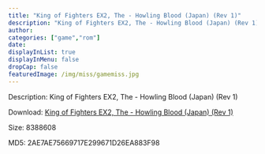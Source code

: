 ```yaml
---
title: "King of Fighters EX2, The - Howling Blood (Japan) (Rev 1)"
description: "King of Fighters EX2, The - Howling Blood (Japan) (Rev 1)"
author: 
categories: ["game","rom"]
date: 
displayInList: true
displayInMenu: false
dropCap: false
featuredImage: /img/miss/gamemiss.jpg
---
```


Description: King of Fighters EX2, The - Howling Blood (Japan) (Rev 1)

Download: <a style="text-decoration:underline;" href="https://mega.nz/#!uWBEQaBK!2uS-yFdMV60pi8T8tvOtHmER0fcVL4CRJl7v6J6SYLg" target = "_blank" rel = "nofollow" > King of Fighters EX2, The - Howling Blood (Japan) (Rev 1)</a>

Size: 8388608

MD5: 2AE7AE75669717E299671D26EA883F98

